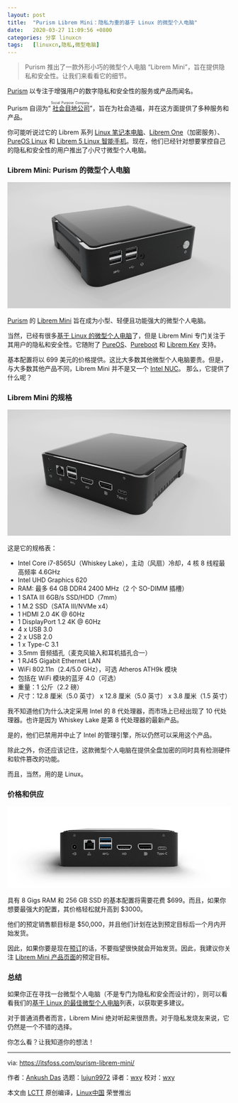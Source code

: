 ```yaml
---
layout: post
title:	"Purism Librem Mini：隐私为重的基于 Linux 的微型个人电脑"
date:	2020-03-27 11:09:56 +0800 
categories:	分享 linuxcn 
tags:	[linuxcn,隐私,微型电脑]
---
```




> 
> Purism 推出了一款外形小巧的微型个人电脑 “Librem Mini”，旨在提供隐私和安全性。让我们来看看它的细节。
> 
> 
> 


[Purism](https://puri.sm/) 以专注于增强用户的数字隐私和安全性的服务或产品而闻名。


Purism 自诩为“<ruby> <a href="https://puri.sm/about/social-purpose/">  社会目地公司 </a> <rt>  Social Purpose Company </rt></ruby>”，旨在为社会造福，并在这方面提供了多种服务和产品。


你可能听说过它的 Librem 系列 [Linux 笔记本电脑](https://itsfoss.com/get-linux-laptops/)、[Librem One](https://itsfoss.com/librem-one/)（加密服务）、[PureOS Linux](https://itsfoss.com/pureos-convergence/) 和 [Librem 5 Linux 智能手机](https://itsfoss.com/librem-linux-phone/)。现在，他们已经针对想要掌控自己的隐私和安全性的用户推出了小尺寸微型个人电脑。


### Librem Mini: Purism 的微型个人电脑


![Librem Mini PC](/Asserts/Images/album/202003/27/111003zoashcc32xjkh3rc.png)


[Purism](https://puri.sm/) 的 [Librem Mini](https://puri.sm/products/librem-mini/) 旨在成为小型、轻便且功能强大的微型个人电脑。


当然，已经有很多[基于 Linux 的微型个人电脑](https://itsfoss.com/linux-based-mini-pc/)了，但是 Librem Mini 专门关注于其用户的隐私和安全性。它随附了 [PureOS](https://itsfoss.com/pureos-convergence/)、[Pureboot](https://docs.puri.sm/PureBoot.html) 和 [Librem Key](https://puri.sm/products/librem-key/) 支持。


基本配置将以 699 美元的价格提供。这比大多数其他微型个人电脑要贵。但是，与大多数其他产品不同，Librem Mini 并不是又一个 [Intel NUC](https://itsfoss.com/intel-nuc-essential-accessories/)。 那么，它提供了什么呢？


### Librem Mini 的规格


![](/Asserts/Images/album/202003/27/111009bmjdwpecctwpe0x1.png)


这是它的规格表：


* Intel Core i7-8565U（Whiskey Lake），主动（风扇）冷却，4 核 8 线程最高频率 4.6GHz
* Intel UHD Graphics 620
* RAM: 最多 64 GB DDR4 2400 MHz（2 个 SO-DIMM 插槽）
* 1 SATA III 6GB/s SSD/HDD（7mm）
* 1 M.2 SSD（SATA III/NVMe x4）
* 1 HDMI 2.0 4K @ 60Hz
* 1 DisplayPort 1.2 4K @ 60Hz
* 4 x USB 3.0
* 2 x USB 2.0
* 1 x Type-C 3.1
* 3.5mm 音频插孔（麦克风输入和耳机插孔合一）
* 1 RJ45 Gigabit Ethernet LAN
* WiFi 802.11n（2.4/5.0 GHz），可选 Atheros ATH9k 模块
* 包括在 WiFi 模块的蓝牙 4.0（可选）
* 重量：1 公斤（2.2 磅）
* 尺寸：12.8 厘米（5.0 英寸） x 12.8 厘米（5.0 英寸） x 3.8 厘米（1.5 英寸）


我不知道他们为什么决定采用 Intel 的 8 代处理器，而市场上已经出现了 10 代处理器。也许是因为 Whiskey Lake 是第 8 代处理器的最新产品。


是的，他们已禁用并中止了 Intel 的管理引擎，所以仍然可以采用这个产品。


除此之外，你还应该记住，这款微型个人电脑在提供全盘加密的同时具有检测硬件和软件篡改的功能。


而且，当然，用的是 Linux。


### 价格和供应


![Librem Mini from the back](/Asserts/Images/album/202003/27/111011yx4wx81oxrv8x44s.png)


具有 8 Gigs RAM 和 256 GB SSD 的基本配置将需要花费 $699。而且，如果你想要最强大的配置，其价格轻松就升高到 $3000。


他们的预定销售额目标是 $50,000，并且他们计划在达到预定目标后一个月内开始发货。


因此，如果你要是现在[预订](https://shop.puri.sm/shop/librem-mini/)的话，不要指望很快就会开始发货。因此，我建议你关注 [Librem Mini 产品页面](https://puri.sm/products/librem-mini/)的预定目标。


### 总结


如果你正在寻找一台微型个人电脑（不是专门为隐私和安全而设计的），则可以看看我们的[基于 Linux 的最佳微型个人电脑](https://itsfoss.com/linux-based-mini-pc/)列表，以获取更多建议。


对于普通消费者而言，Librem Mini 绝对听起来很昂贵。对于隐私发烧友来说，它仍然是一个不错的选择。


你怎么看？让我知道你的想法！




---


via: <https://itsfoss.com/purism-librem-mini/>


作者：[Ankush Das](https://itsfoss.com/author/ankush/) 选题：[lujun9972](https://github.com/lujun9972) 译者：[wxy](https://github.com/wxy) 校对：[wxy](https://github.com/wxy)


本文由 [LCTT](https://github.com/LCTT/TranslateProject) 原创编译，[Linux中国](https://linux.cn/) 荣誉推出
